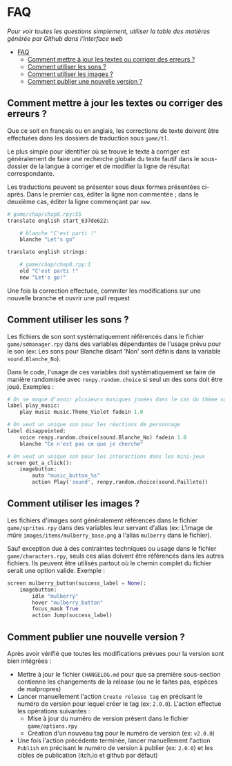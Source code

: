 # FAQ

*Pour voir toutes les questions simplement, utiliser la table des matières générée par Github dans l'interface web*

- [FAQ](#faq)
  - [Comment mettre à jour les textes ou corriger des erreurs ?](#comment-mettre-à-jour-les-textes-ou-corriger-des-erreurs-)
  - [Comment utiliser les sons ?](#comment-utiliser-les-sons-)
  - [Comment utiliser les images ?](#comment-utiliser-les-images-)
  - [Comment publier une nouvelle version ?](#comment-publier-une-nouvelle-version-)

<div id="faq-translation-guideline" />

## Comment mettre à jour les textes ou corriger des erreurs ?

Que ce soit en français ou en anglais, les corrections de texte doivent être effectuées dans les dossiers de traduction sous `game/tl`.

Le plus simple pour identifier où se trouve le texte à corriger est généralement de faire une recherche globale du texte fautif dans le sous-dossier de la langue à corriger et de modifier la ligne de résultat correspondante.

Les traductions peuvent se présenter sous deux formes présentées ci-après. Dans le premier cas, éditer la ligne non commentée ; dans le deuxième cas, éditer la ligne commençant par `new`.

```py
# game/chap/chap0.rpy:55
translate english start_637de622:

    # blanche "C'est parti !"
    blanche "Let's go"

translate english strings:

    # game/chap/chap0.rpy:1
    old "C'est parti !"
    new "Let's go!"
```

Une fois la correction effectuée, commiter les modifications sur une nouvelle branche et ouvrir une pull request

<div id="faq-sounds-guideline" />

## Comment utiliser les sons ?

Les fichiers de son sont systématiquement référencés dans le fichier `game/sdmanager.rpy` dans des variables dépendantes de l'usage prévu pour le son (ex: Les sons pour Blanche disant 'Non' sont définis dans la variable `sound.Blanche_No`).

Dans le code, l'usage de ces variables doit systématiquement se faire de manière randomisée avec `renpy.random.choice` si seul un des sons doit être joué. Exemples :

```py
# On se moque d'avoir plusieurs musiques jouées dans le cas du thème sonore
label play_music:
    play music music.Theme_Violet fadein 1.0

# On veut un unique son pour les réactions de personnage
label disappointed:
    voice renpy.random.choice(sound.Blanche_No) fadein 1.0
    blanche "Ce n'est pas ce que je cherche"

# On veut un unique son pour les interactions dans les mini-jeux
screen get_a_click():
    imagebutton:
        auto "music_button_%s"
        action Play('sound', renpy.random.choice(sound.Paillete))
```

<div id="faq-images-guideline" />

## Comment utiliser les images ?

Les fichiers d'images sont généralement référencés dans le fichier `game/sprites.rpy` dans des variables leur servant d'alias (ex: L'image de mûre `images/items/mulberry_base.png` a l'alias `mulberry` dans le fichier).

Sauf exception due à des contraintes techniques ou usage dans le fichier `game/characters.rpy`, seuls ces alias doivent être référencés dans les autres fichiers. Ils peuvent être utilisés partout où le chemin complet du fichier serait une option valide. Exemple :

```py
screen mulberry_button(success_label = None):
    imagebutton:
        idle "mulberry"
        hover "mulberry_button"
        focus_mask True
        action Jump(success_label)
```

<div id="faq-release-guideline" />

## Comment publier une nouvelle version ?

Après avoir vérifié que toutes les modifications prévues pour la version sont bien intégrées :

* Mettre à jour le fichier `CHANGELOG.md` pour que sa première sous-section contienne les changements de la release (ou ne le faites pas, espèces de malpropres)
* Lancer manuellement l'action `Create release tag` en précisant le numéro de version pour lequel créer le tag (ex: `2.0.0`). L'action effectue les opérations suivantes :
  * Mise à jour du numéro de version présent dans le fichier `game/options.rpy`
  * Création d'un nouveau tag pour le numéro de version (ex: `v2.0.0`)
* Une fois l'action précédente terminée, lancer manuellement l'action `Publish` en précisant le numéro de version à publier (ex: `2.0.0`) et les cibles de publication (itch.io et github par défaut)

